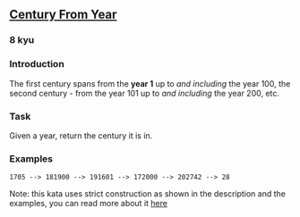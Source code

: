 <h2><a href=https://www.codewars.com/kata/5a3fe3dde1ce0e8ed6000097/train/javascript target="_blank">Century From Year</a></h2><h3>8 kyu</h3><h3 id="introduction">Introduction</h3><p>The first century spans from the <strong>year 1</strong> up to <em>and including</em> the year 100, the second century - from the year 101 up to <em>and including</em> the year 200, etc.</p><h3 id="task">Task</h3><p>Given a year, return the century it is in.</p><h3 id="examples">Examples</h3><pre><code>1705 --&gt; 181900 --&gt; 191601 --&gt; 172000 --&gt; 202742 --&gt; 28</code></pre><p>Note: this kata uses strict construction as shown in the description and the examples, you can read more about it <a href="https://en.wikipedia.org/wiki/Century" data-turbolinks="false" target="_blank">here</a></p>
